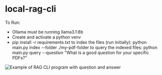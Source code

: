 # local-rag-cli

To Run:
- Ollama must be running llama3.1:8b
- Create and activate a python venv
- pip install -r requirements.txt
to index the files (run initially):
python main.py index --folder ./my-pdf-folder
to query the indexed files:
python main.py query --question "What is a good question for your specific PDFs?"

![Example of RAG CLI program with question and answer](C:\Users\Aaron\local-rag-cli\static\RAG_CLI_example.png)